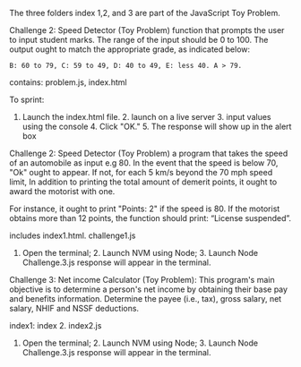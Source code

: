 The three folders index 1,2, and 3 are part of the JavaScript Toy Problem.

Challenge 2: Speed Detector (Toy Problem) function that prompts the user to input student marks. The range of the input should be 0 to 100. The output ought to match the appropriate grade, as indicated below:

    B: 60 to 79, C: 59 to 49, D: 40 to 49, E: less 40. A > 79.
contains: problem.js, index.html

To sprint:
1. Launch the index.html file. 2. launch on a live server 3. input values using the console 4. Click "OK." 5. The response will show up in the alert box

Challenge 2: Speed Detector (Toy Problem) a program that takes the speed of an automobile as input e.g 80. In the event that the speed is below 70, "Ok" ought to appear. If not, for each 5 km/s beyond the 70 mph speed limit, In addition to printing the total amount of demerit points, it ought to award the motorist with one.

For instance, it ought to print "Points: 2" if the speed is 80. If the motorist obtains more than 12 points, the function should print: “License suspended”.

includes index1.html. challenge1.js

1. Open the terminal; 2. Launch NVM using Node; 3. Launch Node Challenge.3.js response will appear in the terminal.

Challenge 3: Net income Calculator (Toy Problem): This program's main objective is to determine a person's net income by obtaining their base pay and benefits information. Determine the payee (i.e., tax), gross salary, net salary, NHIF and NSSF deductions.

index1: index 2. index2.js

1. Open the terminal; 2. Launch NVM using Node; 3. Launch Node Challenge.3.js response will appear in the terminal.
